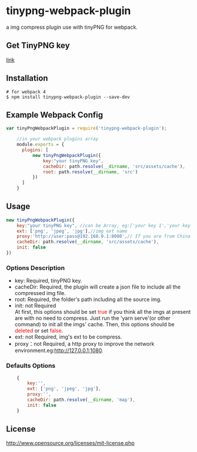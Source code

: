 # tinypng-webpack-plugin

a img compress plugin use with tinyPNG for webpack.

## Get TinyPNG key

[link](https://tinypng.com/developers)

## Installation
```shell
# for webpack 4
$ npm install tinypng-webpack-plugin --save-dev
```

## Example Webpack Config

```javascript
var tinyPngWebpackPlugin = require('tinypng-webpack-plugin');

    //in your webpack plugins array
    module.exports = {
      plugins: [
          new tinyPngWebpackPlugin({
              key:"your tinyPNG key",
              cacheDir: path.resolve(__dirname, 'src/assets/cache'),
              root: path.resolve(__dirname, 'src')
          })
      ]
    }
```

## Usage
```javascript
new tinyPngWebpackPlugin({
    key:"your tinyPNG key", //can be Array, eg:['your key 1','your key 2'....]
    ext: ['png', 'jpeg', 'jpg'],//img ext name
    proxy:'http://user:pass@192.168.0.1:8080',// If you are from China and can use the shadowsocks(vpn), the default proxy will be 'http:127.0.0.1:1080'.
    cacheDir: path.resolve(__dirname, 'src/assets/cache'),
    init: false
})
```
### Options Description
* key: Required, tinyPNG key.
* cacheDir: Required, the plugin will create a json file to include all the compressed img file.
* root: Required, the folder's path including all the source img.
* init: not Required  
At first, this options should be set <font color=red>true</font> if you think all the imgs at present are with no need to compress. Just run the 'yarn serve'(or other command) to init all the imgs' cache.
Then, this options should be <font color=red>deleted</font> or set <font color=red>false</font>.
* ext: not Required, img's ext to be compress.
* proxy：not Required, a http proxy to improve the network environment.eg:http://127.0.0.1:1080.

### Defaults Options
```javascript
    {
        key:'',
        ext: ['png', 'jpeg', 'jpg'],
        proxy:'',
        cacheDir: path.resolve(__dirname, 'map'),
        init: false
    }
```
## License
http://www.opensource.org/licenses/mit-license.php
